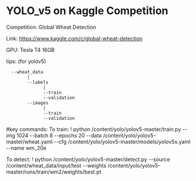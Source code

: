 # YOLO_v5 on Kaggle Competition

Competition: Global Wheat Detection

Link: https://www.kaggle.com/c/global-wheat-detection

GPU: Tesla T4 16GB

tips:  (for yolov5)

      --wheat_data
            |
            --labels
                  |
                  --train
                  --validation
            --images
                  |
                  --train
                  --validation
                 
#key commands:
To train: ! python /content/yolo/yolov5-master/train.py --img 1024 --batch 8 --epochs 20 --data /content/yolo/yolov5-master/wheat.yaml --cfg /content/yolo/yolov5-master/models/yolov5s.yaml --name wm_20e

To detect: ! python /content/yolo/yolov5-master/detect.py --source /content/wheat_data/input/test --weights /content/yolo/yolov5-master/runs/train/wm2/weights/best.pt

    
          
